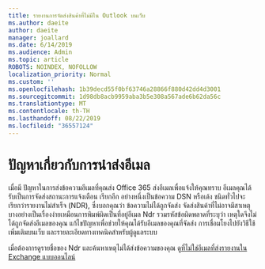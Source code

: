 ```yaml
---
title: รายงานการจัดส่งสินค้าที่ไม่มีใน Outlook บนเว็บ
ms.author: daeite
author: daeite
manager: joallard
ms.date: 6/14/2019
ms.audience: Admin
ms.topic: article
ROBOTS: NOINDEX, NOFOLLOW
localization_priority: Normal
ms.custom: ''
ms.openlocfilehash: 1b39decd55f0bf63746a28866f880d42dd4d3001
ms.sourcegitcommit: 1d98db8acb9959aba3b5e308a567ade6b62da56c
ms.translationtype: MT
ms.contentlocale: th-TH
ms.lasthandoff: 08/22/2019
ms.locfileid: "36557124"
---
```

# <a name="issues-with-email-delivery"></a>ปัญหาเกี่ยวกับการนำส่งอีเมล

เมื่อมี ปัญหาในการส่งข้อความอีเมลที่คุณส่ง Office 365 ส่งอีเมลเพื่อแจ้งให้คุณทราบ อีเมลคุณได้รับเป็นการจัดส่งสถานะการแจ้งเตือน เรียกอีก อย่างหนึ่งเป็นข้อความ DSN หรือเด้ง ชนิดทั่วไปจะเรียกว่ารายงานไม่สำเร็จ (NDR), ซึ่งบอกคุณว่า ข้อความไม่ได้ถูกจัดส่ง จัดส่งสินค้าที่ไม่อาจมีสาเหตุบางอย่างเป็นเรื่องง่ายเหมือนการพิมพ์ผิดเป็นที่อยู่อีเมล Ndr รวมรหัสข้อผิดพลาดที่ระบุว่า เหตุใดจึงไม่ได้ถูกจัดส่งอีเมลของคุณ แก้ไขปัญหาเพื่อช่วยให้คุณได้รับอีเมลของคุณที่จัดส่ง การเชื่อมโยงไปยังวิธีใช้เพิ่มเติมบนเว็บ และรายละเอียดทางเทคนิคสำหรับผู้ดูแลระบบ

เมื่อต้องการดูรายชื่อของ Ndr และค้นหาเหตุไม่ได้ส่งข้อความของคุณ ดู[ที่ไม่ใช่อีเมลที่ส่งรายงานใน Exchange แบบออนไลน์](https://docs.microsoft.com/exchange/mail-flow-best-practices/non-delivery-reports-in-exchange-online/non-delivery-reports-in-exchange-online)